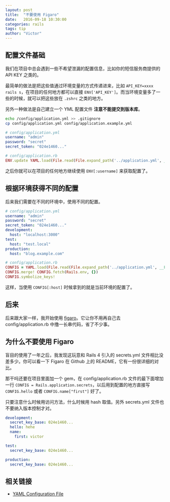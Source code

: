 ```yaml
---
layout: post
title:  "不要使用 Figaro"
date:   2016-09-18 10:30:00
categories: rails
tags: tip
author: "Victor"
---
```


## 配置文件基础

我们在项目中总会遇到一些不希望泄漏的配置信息，比如你的短信服务商提供的 API KEY 之类的。

最简单的做法是把这些值通过环境变量的方式传递进来，比如 `API_KEY=xxxx rails s`，在项目的任何地方都可以直接 `ENV['API_KEY']`。而当环境变量多了一些的时候，就可以把这些放在 `.zshrc` 之类的地方。

另外一种做法是自己建立一个 YML 配置文件 **注意不能提交到版本库**。

```bash
echo /config/application.yml >> .gitignore
cp config/application.yml config/application.example.yml
```

```yaml
# config/application.yml
username: "admin"
password: "secret"
secret_token: "024e1460..."
```

```ruby
# config/application.rb
ENV.update YAML.load(File.read(File.expand_path('../application.yml', __FILE__)))
```

之后你就可以在项目的任何地方继续使用 `ENV[:username]` 来获取配置了。

## 根据环境获得不同的配置

后来我们需要在不同的环境中，使用不同的配置。

```yaml
# config/application.yml
username: "admin"
password: "secret"
secret_token: "024e1460..."
development:
  host: "localhost:3000"
test:
  host: "test.local"
production:
  host: "blog.example.com"
```

```ruby
# config/application.rb
CONFIG = YAML.load(File.read(File.expand_path('../application.yml', __FILE__)))
CONFIG.merge! CONFIG.fetch(Rails.env, {})
CONFIG.symbolize_keys!
```

这样，当使用 `CONFIG[:host]` 时候拿到的就是当前环境的配置了。

## 后来


后来跟大家一样，我开始使用 [figaro](https://github.com/laserlemon/figaro)。它让你不用再自己去 config/application.rb 中撸一长串代码，省了不少事。

## 为什么不要使用 Figaro

盲目的使用了一年之后，我发现这玩意和 Rails 4 引入的 secrets.yml 文件相比没差多少。你可以看一下 Figaro 在 Github 上的 README，它有一份很详细的对比。

那干吗还要在项目里面加一个 gem，在 config/application.rb 文件的最下面增加一行 `CONFIG = Rails.application.secrets`，以后用到配置的地方直接写 `CONFIG.hello` 或者 `CONFIG.name["first"]` 好了。

只要注意什么时候用访问方法，什么时候用 hash 取值。另外 secrets.yml 文件也不要纳入版本控制才对。

```yaml
development:
  secret_key_base: 024e1460...
  hello: hehe
  name:
    first: victor

test:
  secret_key_base: 024e1460...

production:
  secret_key_base: 024e1460...
```

## 相关链接

* [YAML Configuration File](http://railscasts.com/episodes/85-yaml-configuration-file)
